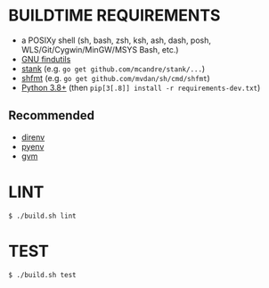 # BUILDTIME REQUIREMENTS

* a POSIXy shell (sh, bash, zsh, ksh, ash, dash, posh, WLS/Git/Cygwin/MinGW/MSYS Bash, etc.)
* [GNU findutils](https://www.gnu.org/software/findutils/)
* [stank](https://github.com/mcandre/stank) (e.g. `go get github.com/mcandre/stank/...`)
* [shfmt](https://github.com/mvdan/sh) (e.g. `go get github.com/mvdan/sh/cmd/shfmt`)
* [Python 3.8+](https://www.python.org/) (then `pip[3[.8]] install -r requirements-dev.txt`)

## Recommended

* [direnv](https://direnv.net/)
* [pyenv](https://github.com/pyenv/pyenv)
* [gvm](https://github.com/moovweb/gvm)

# LINT

```console
$ ./build.sh lint
```

# TEST

```console
$ ./build.sh test
```
